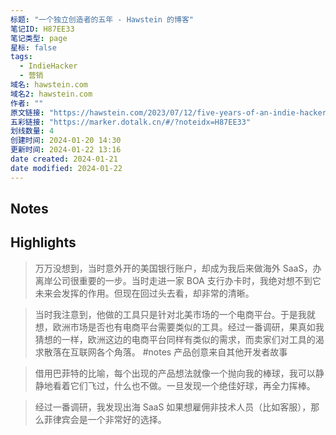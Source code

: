 ```yaml
---
标题: "一个独立创造者的五年 - Hawstein 的博客"
笔记ID: H87EE33
笔记类型: page
星标: false
tags: 
  - IndieHacker
  - 营销
域名: hawstein.com
域名2: hawstein.com
作者: ""
原文链接: "https://hawstein.com/2023/07/12/five-years-of-an-indie-hacker/"
五彩链接: "https://marker.dotalk.cn/#/?noteidx=H87EE33"
划线数量: 4
创建时间: 2024-01-20 14:30
更新时间: 2024-01-22 13:16
date created: 2024-01-21
date modified: 2024-01-22
---
```


## Notes


## Highlights
> 万万没想到，当时意外开的美国银行账户，却成为我后来做海外 SaaS，办离岸公司很重要的一步。当时走进一家 BOA 支行办卡时，我绝对想不到它未来会发挥的作用。但现在回过头去看，却非常的清晰。

> 当时我注意到，他做的工具只是针对北美市场的一个电商平台。于是我就想，欧洲市场是否也有电商平台需要类似的工具。经过一番调研，果真如我猜想的一样，欧洲这边的电商平台同样有类似的需求，而卖家们对工具的渴求散落在互联网各个角落。
> #notes 产品创意来自其他开发者故事

> 借用巴菲特的比喻，每个出现的产品想法就像一个抛向我的棒球，我可以静静地看着它们飞过，什么也不做。一旦发现一个绝佳好球，再全力挥棒。

> 经过一番调研，我发现出海 SaaS 如果想雇佣非技术人员（比如客服），那么菲律宾会是一个非常好的选择。

